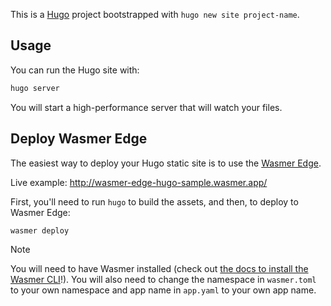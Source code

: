 This is a [Hugo](https://gohugo.io/) project bootstrapped with `hugo new site project-name`.

## Usage

You can run the Hugo site with:

```bash
hugo server
```

You will start a high-performance server that will watch your files.

## Deploy Wasmer Edge

The easiest way to deploy your Hugo static site is to use the [Wasmer Edge](https://wasmer.io/products/edge).

Live example: http://wasmer-edge-hugo-sample.wasmer.app/

First, you'll need to run `hugo` to build the assets, and then, to deploy to Wasmer Edge:

```bash
wasmer deploy
```

> [!NOTE]
> You will need to have Wasmer installed (check out [the docs to install the Wasmer CLI](https://docs.wasmer.io/install)!). 
> You will also need to change the namespace in `wasmer.toml` to your own namespace and app name in `app.yaml` to your own app name.
